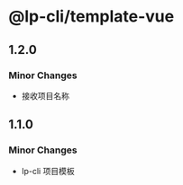# @lp-cli/template-vue

## 1.2.0

### Minor Changes

- 接收项目名称

## 1.1.0

### Minor Changes

- lp-cli 项目模板
